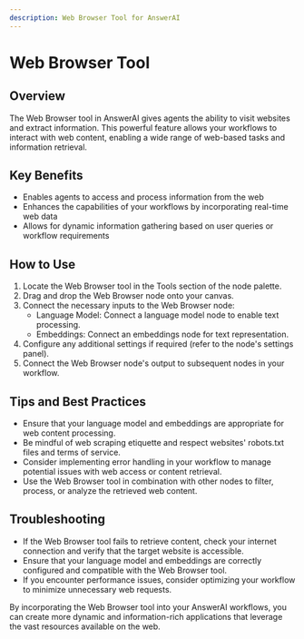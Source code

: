 ```yaml
---
description: Web Browser Tool for AnswerAI
---
```


# Web Browser Tool

## Overview

The Web Browser tool in AnswerAI gives agents the ability to visit websites and extract information. This powerful feature allows your workflows to interact with web content, enabling a wide range of web-based tasks and information retrieval.

## Key Benefits

- Enables agents to access and process information from the web
- Enhances the capabilities of your workflows by incorporating real-time web data
- Allows for dynamic information gathering based on user queries or workflow requirements

## How to Use

1. Locate the Web Browser tool in the Tools section of the node palette.
2. Drag and drop the Web Browser node onto your canvas.
3. Connect the necessary inputs to the Web Browser node:
   - Language Model: Connect a language model node to enable text processing.
   - Embeddings: Connect an embeddings node for text representation.
4. Configure any additional settings if required (refer to the node's settings panel).
5. Connect the Web Browser node's output to subsequent nodes in your workflow.

<!-- TODO: Add a screenshot showing the Web Browser node on the canvas with its inputs connected -->

## Tips and Best Practices

- Ensure that your language model and embeddings are appropriate for web content processing.
- Be mindful of web scraping etiquette and respect websites' robots.txt files and terms of service.
- Consider implementing error handling in your workflow to manage potential issues with web access or content retrieval.
- Use the Web Browser tool in combination with other nodes to filter, process, or analyze the retrieved web content.

## Troubleshooting

- If the Web Browser tool fails to retrieve content, check your internet connection and verify that the target website is accessible.
- Ensure that your language model and embeddings are correctly configured and compatible with the Web Browser tool.
- If you encounter performance issues, consider optimizing your workflow to minimize unnecessary web requests.

By incorporating the Web Browser tool into your AnswerAI workflows, you can create more dynamic and information-rich applications that leverage the vast resources available on the web.
